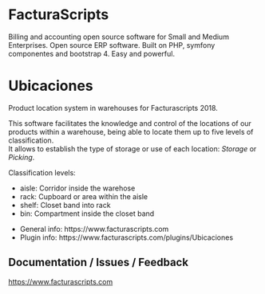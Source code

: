 # FacturaScripts
Billing and accounting open source software for Small and Medium Enterprises.
Open source ERP software. Built on PHP, symfony componentes and bootstrap 4. Easy and powerful.

# Ubicaciones
Product location system in warehouses for Facturascripts 2018.

This software facilitates the knowledge and control of the locations of our products within a warehouse, being able to locate them up to five levels of classification.<br />
It allows to establish the type of storage or use of each location: <i>Storage</i> or <i>Picking</i>.

Classification levels:
<ul>
    <li>aisle: Corridor inside the warehose</li>
    <li>rack:  Cupboard or area within the aisle</li>
    <li>shelf: Closet band into rack</li>
    <li>bin: Compartment inside the closet band</li>
</ul>

<ul>
    <li>General info: https://www.facturascripts.com</li>
    <li>Plugin info:  https://www.facturascripts.com/plugins/Ubicaciones</li>
</ul>


## Documentation / Issues / Feedback
https://www.facturascripts.com
